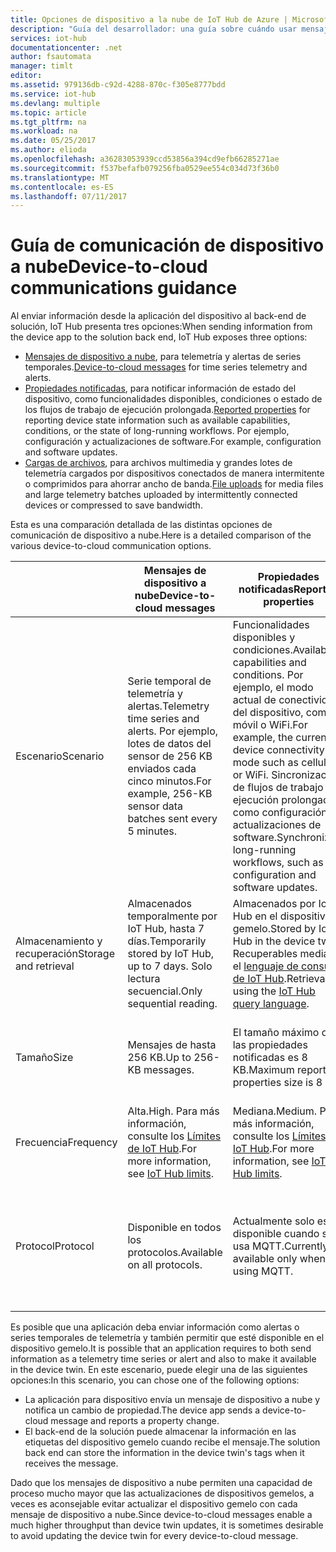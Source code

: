 ```yaml
---
title: Opciones de dispositivo a la nube de IoT Hub de Azure | Microsoft Docs
description: "Guía del desarrollador: una guía sobre cuándo usar mensajes de dispositivo a nube, propiedades notificadas o carga de archivos para comunicaciones de nube a dispositivo."
services: iot-hub
documentationcenter: .net
author: fsautomata
manager: timlt
editor: 
ms.assetid: 979136db-c92d-4288-870c-f305e8777bdd
ms.service: iot-hub
ms.devlang: multiple
ms.topic: article
ms.tgt_pltfrm: na
ms.workload: na
ms.date: 05/25/2017
ms.author: elioda
ms.openlocfilehash: a36283053939ccd53856a394cd9efb66285271ae
ms.sourcegitcommit: f537befafb079256fba0529ee554c034d73f36b0
ms.translationtype: MT
ms.contentlocale: es-ES
ms.lasthandoff: 07/11/2017
---
```

# <a name="device-to-cloud-communications-guidance"></a><span data-ttu-id="b81fd-103">Guía de comunicación de dispositivo a nube</span><span class="sxs-lookup"><span data-stu-id="b81fd-103">Device-to-cloud communications guidance</span></span>
<span data-ttu-id="b81fd-104">Al enviar información desde la aplicación del dispositivo al back-end de solución, IoT Hub presenta tres opciones:</span><span class="sxs-lookup"><span data-stu-id="b81fd-104">When sending information from the device app to the solution back end, IoT Hub exposes three options:</span></span>

* <span data-ttu-id="b81fd-105">[Mensajes de dispositivo a nube][lnk-d2c], para telemetría y alertas de series temporales.</span><span class="sxs-lookup"><span data-stu-id="b81fd-105">[Device-to-cloud messages][lnk-d2c] for time series telemetry and alerts.</span></span>
* <span data-ttu-id="b81fd-106">[Propiedades notificadas][lnk-twins], para notificar información de estado del dispositivo, como funcionalidades disponibles, condiciones o estado de los flujos de trabajo de ejecución prolongada.</span><span class="sxs-lookup"><span data-stu-id="b81fd-106">[Reported properties][lnk-twins] for reporting device state information such as available capabilities, conditions, or the state of long-running workflows.</span></span> <span data-ttu-id="b81fd-107">Por ejemplo, configuración y actualizaciones de software.</span><span class="sxs-lookup"><span data-stu-id="b81fd-107">For example, configuration and software updates.</span></span>
* <span data-ttu-id="b81fd-108">[Cargas de archivos][lnk-fileupload], para archivos multimedia y grandes lotes de telemetría cargados por dispositivos conectados de manera intermitente o comprimidos para ahorrar ancho de banda.</span><span class="sxs-lookup"><span data-stu-id="b81fd-108">[File uploads][lnk-fileupload] for media files and large telemetry batches uploaded by intermittently connected devices or compressed to save bandwidth.</span></span>

<span data-ttu-id="b81fd-109">Esta es una comparación detallada de las distintas opciones de comunicación de dispositivo a nube.</span><span class="sxs-lookup"><span data-stu-id="b81fd-109">Here is a detailed comparison of the various device-to-cloud communication options.</span></span>

|  | <span data-ttu-id="b81fd-110">Mensajes de dispositivo a nube</span><span class="sxs-lookup"><span data-stu-id="b81fd-110">Device-to-cloud messages</span></span> | <span data-ttu-id="b81fd-111">Propiedades notificadas</span><span class="sxs-lookup"><span data-stu-id="b81fd-111">Reported properties</span></span> | <span data-ttu-id="b81fd-112">Cargas de archivos</span><span class="sxs-lookup"><span data-stu-id="b81fd-112">File uploads</span></span> |
| ---- | ------- | ---------- | ---- |
| <span data-ttu-id="b81fd-113">Escenario</span><span class="sxs-lookup"><span data-stu-id="b81fd-113">Scenario</span></span> | <span data-ttu-id="b81fd-114">Serie temporal de telemetría y alertas.</span><span class="sxs-lookup"><span data-stu-id="b81fd-114">Telemetry time series and alerts.</span></span> <span data-ttu-id="b81fd-115">Por ejemplo, lotes de datos del sensor de 256 KB enviados cada cinco minutos.</span><span class="sxs-lookup"><span data-stu-id="b81fd-115">For example, 256-KB sensor data batches sent every 5 minutes.</span></span> | <span data-ttu-id="b81fd-116">Funcionalidades disponibles y condiciones.</span><span class="sxs-lookup"><span data-stu-id="b81fd-116">Available capabilities and conditions.</span></span> <span data-ttu-id="b81fd-117">Por ejemplo, el modo actual de conectividad del dispositivo, como móvil o WiFi.</span><span class="sxs-lookup"><span data-stu-id="b81fd-117">For example, the current device connectivity mode such as cellular or WiFi.</span></span> <span data-ttu-id="b81fd-118">Sincronización de flujos de trabajo de ejecución prolongada, como configuración y actualizaciones de software.</span><span class="sxs-lookup"><span data-stu-id="b81fd-118">Synchronizing long-running workflows, such as configuration and software updates.</span></span> | <span data-ttu-id="b81fd-119">Archivos multimedia.</span><span class="sxs-lookup"><span data-stu-id="b81fd-119">Media files.</span></span> <span data-ttu-id="b81fd-120">Lotes de telemetría (generalmente comprimidos) de gran tamaño.</span><span class="sxs-lookup"><span data-stu-id="b81fd-120">Large (typically compressed) telemetry batches.</span></span> |
| <span data-ttu-id="b81fd-121">Almacenamiento y recuperación</span><span class="sxs-lookup"><span data-stu-id="b81fd-121">Storage and retrieval</span></span> | <span data-ttu-id="b81fd-122">Almacenados temporalmente por IoT Hub, hasta 7 días.</span><span class="sxs-lookup"><span data-stu-id="b81fd-122">Temporarily stored by IoT Hub, up to 7 days.</span></span> <span data-ttu-id="b81fd-123">Solo lectura secuencial.</span><span class="sxs-lookup"><span data-stu-id="b81fd-123">Only sequential reading.</span></span> | <span data-ttu-id="b81fd-124">Almacenados por IoT Hub en el dispositivo gemelo.</span><span class="sxs-lookup"><span data-stu-id="b81fd-124">Stored by IoT Hub in the device twin.</span></span> <span data-ttu-id="b81fd-125">Recuperables mediante el [lenguaje de consulta de IoT Hub][lnk-query].</span><span class="sxs-lookup"><span data-stu-id="b81fd-125">Retrievable using the [IoT Hub query language][lnk-query].</span></span> | <span data-ttu-id="b81fd-126">Almacenadas en la cuenta de Azure Storage proporcionada por el usuario.</span><span class="sxs-lookup"><span data-stu-id="b81fd-126">Stored in user-provided Azure Storage account.</span></span> |
| <span data-ttu-id="b81fd-127">Tamaño</span><span class="sxs-lookup"><span data-stu-id="b81fd-127">Size</span></span> | <span data-ttu-id="b81fd-128">Mensajes de hasta 256 KB.</span><span class="sxs-lookup"><span data-stu-id="b81fd-128">Up to 256-KB messages.</span></span> | <span data-ttu-id="b81fd-129">El tamaño máximo de las propiedades notificadas es 8 KB.</span><span class="sxs-lookup"><span data-stu-id="b81fd-129">Maximum reported properties size is 8 KB.</span></span> | <span data-ttu-id="b81fd-130">Tamaño máximo de archivo admitido por Azure Blob Storage.</span><span class="sxs-lookup"><span data-stu-id="b81fd-130">Maximum file size supported by Azure Blob Storage.</span></span> |
| <span data-ttu-id="b81fd-131">Frecuencia</span><span class="sxs-lookup"><span data-stu-id="b81fd-131">Frequency</span></span> | <span data-ttu-id="b81fd-132">Alta.</span><span class="sxs-lookup"><span data-stu-id="b81fd-132">High.</span></span> <span data-ttu-id="b81fd-133">Para más información, consulte los [Límites de IoT Hub][lnk-quotas].</span><span class="sxs-lookup"><span data-stu-id="b81fd-133">For more information, see [IoT Hub limits][lnk-quotas].</span></span> | <span data-ttu-id="b81fd-134">Mediana.</span><span class="sxs-lookup"><span data-stu-id="b81fd-134">Medium.</span></span> <span data-ttu-id="b81fd-135">Para más información, consulte los [Límites de IoT Hub][lnk-quotas].</span><span class="sxs-lookup"><span data-stu-id="b81fd-135">For more information, see [IoT Hub limits][lnk-quotas].</span></span> | <span data-ttu-id="b81fd-136">Baja.</span><span class="sxs-lookup"><span data-stu-id="b81fd-136">Low.</span></span> <span data-ttu-id="b81fd-137">Para más información, consulte los [Límites de IoT Hub][lnk-quotas].</span><span class="sxs-lookup"><span data-stu-id="b81fd-137">For more information, see [IoT Hub limits][lnk-quotas].</span></span> |
| <span data-ttu-id="b81fd-138">Protocol</span><span class="sxs-lookup"><span data-stu-id="b81fd-138">Protocol</span></span> | <span data-ttu-id="b81fd-139">Disponible en todos los protocolos.</span><span class="sxs-lookup"><span data-stu-id="b81fd-139">Available on all protocols.</span></span> | <span data-ttu-id="b81fd-140">Actualmente solo está disponible cuando se usa MQTT.</span><span class="sxs-lookup"><span data-stu-id="b81fd-140">Currently available only when using MQTT.</span></span> | <span data-ttu-id="b81fd-141">Disponible cuando se usa cualquier protocolo, pero hace falta HTTP en el dispositivo.</span><span class="sxs-lookup"><span data-stu-id="b81fd-141">Available when using any protocol, but requires HTTP on the device.</span></span> |

<span data-ttu-id="b81fd-142">Es posible que una aplicación deba enviar información como alertas o series temporales de telemetría y también permitir que esté disponible en el dispositivo gemelo.</span><span class="sxs-lookup"><span data-stu-id="b81fd-142">It is possible that an application requires to both send information as a telemetry time series or alert and also to make it available in the device twin.</span></span> <span data-ttu-id="b81fd-143">En este escenario, puede elegir una de las siguientes opciones:</span><span class="sxs-lookup"><span data-stu-id="b81fd-143">In this scenario, you can chose one of the following options:</span></span>

* <span data-ttu-id="b81fd-144">La aplicación para dispositivo envía un mensaje de dispositivo a nube y notifica un cambio de propiedad.</span><span class="sxs-lookup"><span data-stu-id="b81fd-144">The device app sends a device-to-cloud message and reports a property change.</span></span>
* <span data-ttu-id="b81fd-145">El back-end de la solución puede almacenar la información en las etiquetas del dispositivo gemelo cuando recibe el mensaje.</span><span class="sxs-lookup"><span data-stu-id="b81fd-145">The solution back end can store the information in the device twin's tags when it receives the message.</span></span>

<span data-ttu-id="b81fd-146">Dado que los mensajes de dispositivo a nube permiten una capacidad de proceso mucho mayor que las actualizaciones de dispositivos gemelos, a veces es aconsejable evitar actualizar el dispositivo gemelo con cada mensaje de dispositivo a nube.</span><span class="sxs-lookup"><span data-stu-id="b81fd-146">Since device-to-cloud messages enable a much higher throughput than device twin updates, it is sometimes desirable to avoid updating the device twin for every device-to-cloud message.</span></span>


[lnk-twins]: iot-hub-devguide-device-twins.md
[lnk-fileupload]: iot-hub-devguide-file-upload.md
[lnk-quotas]: iot-hub-devguide-quotas-throttling.md
[lnk-query]: iot-hub-devguide-query-language.md
[lnk-d2c]: iot-hub-devguide-messages-d2c.md
